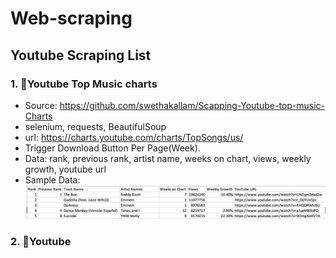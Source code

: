 # Web-scraping

## Youtube Scraping List
### 1. :star2:Youtube Top Music charts
- Source: https://github.com/swethakallam/Scapping-Youtube-top-music-Charts
- selenium, requests, BeautifulSoup
- url: https://charts.youtube.com/charts/TopSongs/us/
- Trigger Download Button Per Page(Week).
- Data: rank, previous rank, artist name, weeks on chart, views, weekly growth, youtube url
- Sample Data: ![music_chart](music_chart.png)

### 2. :star2:Youtube
